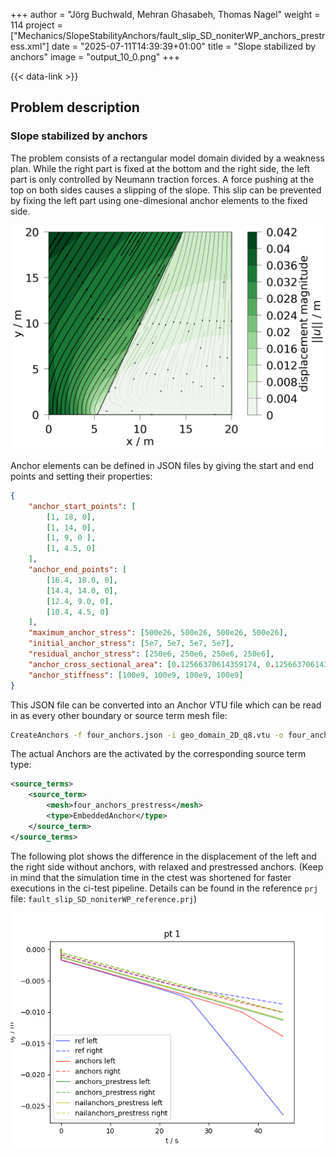 +++
author = "Jörg Buchwald, Mehran Ghasabeh, Thomas Nagel"
weight = 114
project = ["Mechanics/SlopeStabilityAnchors/fault_slip_SD_noniterWP_anchors_prestress.xml"]
date = "2025-07-11T14:39:39+01:00"
title = "Slope stabilized by anchors"
image = "output_10_0.png"
+++

{{< data-link >}}

## Problem description

### Slope stabilized by anchors

The problem consists of a rectangular model domain divided by a weakness plan.
While the right part is fixed at the bottom and the right side, the left part is only controlled by Neumann traction forces.
A force pushing at the top on both sides causes a slipping of the slope.
This slip can be prevented by fixing the left part using one-dimesional anchor elements to the fixed side.

![sketch](output_10_0.png)

Anchor elements can be defined in JSON files by giving the start and end points and setting their properties:

```json
{
    "anchor_start_points": [
        [1, 18, 0],
        [1, 14, 0],
        [1, 9, 0 ],
        [1, 4.5, 0]
    ],
    "anchor_end_points": [
        [16.4, 18.0, 0],
        [14.4, 14.0, 0],
        [12.4, 9.0, 0],
        [10.4, 4.5, 0]
    ],
    "maximum_anchor_stress": [500e26, 500e26, 500e26, 500e26],
    "initial_anchor_stress": [5e7, 5e7, 5e7, 5e7],
    "residual_anchor_stress": [250e6, 250e6, 250e6, 250e6],
    "anchor_cross_sectional_area": [0.12566370614359174, 0.12566370614359174, 0.12566370614359174, 0.12566370614359174],
    "anchor_stiffness": [100e9, 100e9, 100e9, 100e9]
}
```

This JSON file can be converted into an Anchor VTU file which can be read in as every other boundary or source term mesh file:

```bash
CreateAnchors -f four_anchors.json -i geo_domain_2D_q8.vtu -o four_anchors_prestress.vtu -l all --max-iter 60 --tolerance 1e-13
```

The actual Anchors are the activated by the corresponding source term type:

```xml
<source_terms>
    <source_term>
        <mesh>four_anchors_prestress</mesh>
        <type>EmbeddedAnchor</type>
    </source_term>
</source_terms>
```

The following plot shows the difference in the displacement of the left and the right side without anchors, with relaxed and prestressed anchors.
(Keep in mind that the simulation time in the ctest was shortened for faster executions in the ci-test pipeline.
Details can be found in the reference `prj` file: `fault_slip_SD_noniterWP_reference.prj`)

![Displacement Graph](output_19_0.png)
